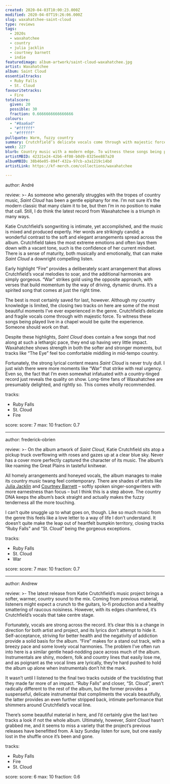 ```yaml
---
created: 2020-04-03T10:00:23.000Z
modified: 2020-04-07T19:26:06.000Z
slug: waxahatchee-saint-cloud
type: reviews
tags:
  - 2020s
  - waxahatchee
  - country
  - julia jacklin
  - courtney barnett
  - indie
featuredimage: album-artwork/saint-cloud-waxahatchee.jpg
artist: Waxahatchee
album: Saint Cloud
essentialtracks:
  - Ruby Falls
  - St. Cloud
favouritetracks:
  - Fire
totalscore:
  given: 20
  possible: 30
  fraction: 0.6666666666666666
colours:
  - "#8aa6ad"
  - "#ffffff"
  - "#ffffff"
pullquote: Warm, fuzzy country
summary: Crutchfield’s delicate vocals come through with majestic force. To witness these songs being played live in a chapel would be quite the experience. Someone should work on that.
week: 227
blurb: Country music with a modern edge. To witness these songs being played live in a chapel would be quite the experience. Someone should work on that.
artistMBID: 42321e24-42b6-4f08-b0d9-8325ee887a20
albumMBID: 38b46e05-894f-432a-97cb-a3a1219c14bd
artistLink: https://kf-merch.com/collections/waxahatchee

---
```


author: André

review: >-
  As someone who generally struggles with the tropes of country music, *Saint Cloud* has been a gentle epiphany for me. I’m not sure it’s the modern classic that many claim it to be, but then I’m in no position to make that call. Still, I do think the latest record from Waxahatchee is a triumph in many ways. 
  
  Katie Crutchfield’s songwriting is intimate, yet accomplished, and the music is mixed and produced expertly. Her words are strikingly candid; a wonderful contrast to the soft and elegant arrangements spread across the album. Crutchfield takes the most extreme emotions and often lays them down with a vacant tone, such is the confidence of her current mindset. There is a sense of maturity, both musically and emotionally, that can make *Saint Cloud* a downright compelling listen.

  Early highlight “Fire” provides a deliberately scant arrangement that allows Crutchfield’s vocal melodies to soar, and the additional harmonies are simply gorgeous. “War” strikes gold using the opposite approach, with verses that build momentum by the way of driving, dynamic drums. It’s a spirited song that comes at just the right time. 
  
  The best is most certainly saved for last, however. Although my country knowledge is limited, the closing two tracks on here are some of the most beautiful moments I’ve ever experienced in the genre. Crutchfield’s delicate and fragile vocals come through with majestic force. To witness these songs being played live in a chapel would be quite the experience. Someone should work on that.

  Despite these highlights, *Saint Cloud* does contain a few songs that nod along at such a lethargic pace, they end up having very little impact. Waxahatchee shows strength in both the softer and stronger moments, but tracks like “The Eye” feel too comfortable middling in mid-tempo country. 
  
  Fortunately, the strong lyrical content means *Saint Cloud* is never truly dull. I just wish there were more moments like “War” that strike with real urgency. Even so, the fact that I’m even somewhat infatuated with a country-tinged record just reveals the quality on show. Long-time fans of Waxahatchee are presumably delighted, and rightly so. This comes wholly recommended.

tracks:
  - Ruby Falls
  - St. Cloud
  - Fire

score:
  score: 7
  max: 10
  fraction: 0.7

---
author: frederick-obrien

review: >-
  On the album artwork of *Saint Cloud*, Katie Crutchfield sits atop a pickup truck overflowing with roses and gazes up at a clear blue sky. Never has a cover more perfectly captured the character of its music. The album’s like roaming the Great Plains in tasteful knitwear.

  All homely arrangements and honeyed vocals, the album manages to make its country music twang feel contemporary. There are shades of artists like [Julia Jacklin](/reviews/julia-jacklin-crushing/) and [Courtney Barnett](/reviews/courtney-barnett-tell-me-how-you-really-feel/) – softly spoken singer-songwriters with more earnestness than focus – but I think this is a step above. The country DNA keeps the album’s back straight and actually makes the fuzzy tenderness all the more touching.

  I can’t quite snuggle up to what goes on, though. Like so much music from the genre this feels like a love letter to a way of life I don’t understand. It doesn’t quite make the leap out of heartfelt bumpkin territory, closing tracks “Ruby Falls” and “St. Cloud” being the gorgeous exceptions.

tracks:
  - Ruby Falls
  - St. Cloud
  - War

score:
  score: 7
  max: 10
  fraction: 0.7

---
author: Andrew

review: >-
  The latest release from Katie Crutchfield’s music project brings a softer, warmer, country sound to the mix. Coming from previous material, listeners might expect a crunch to the guitars, lo-fi production and a healthy smattering of raucous noisiness. However, with its edges chamfered, it’s Crutchfield’s vocals that take centre stage.

  Fortunately, vocals are strong across the record. It’s clear this is a change in direction for both artist and project, and its lyrics don’t attempt to hide it. Self-acceptance, striving for better health and the negativity of addiction provide a solid basis for the album. “Fire” makes for a stand out track, with a breezy pace and some lovely vocal harmonies. The problem I’ve often run into here is a similar gentle head-nodding pace across much of the album. Instrumentals are shiny, modern, folk and country lines that easily lose me, and as poignant as the vocal lines are lyrically, they’re hard pushed to hold the album up alone when instrumentals don’t hit the mark.

  It wasn’t until I listened to the final two tracks outside of the tracklisting that they made far more of an impact. “Ruby Falls” and closer, “St. Cloud”, aren’t radically different to the rest of the album, but the former provides a suspenseful, delicate instrumental that compliments the vocals beautifully, the latter provides an even further stripped back, intimate performance that shimmers around Crutchfield’s vocal line.

  There’s some beautiful material in here, and I’d certainly give the last two tracks a look if not the whole album. Ultimately, however, *Saint Cloud* hasn’t grabbed me, and it seems to miss a variety that the project’s previous releases have benefitted from. A lazy Sunday listen for sure, but one easily lost in the shuffle once it’s been and gone.

tracks:
  - Ruby Falls
  - Fire
  - St. Cloud

score:
  score: 6
  max: 10
  fraction: 0.6
